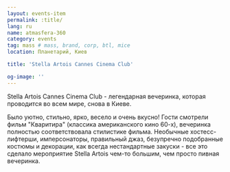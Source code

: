 ```yaml
---
layout: events-item
permalink: :title/
lang: ru
name: atmasfera-360
category: events
tag: mass # mass, brand, corp, btl, mice
location: Планетарий, Киев

title: 'Stella Artois Cannes Cinema Club'

og-image: ''
---
```


Stella Artois Cannes Cinema Club - легендарная вечеринка, которая проводится во всем мире, снова в Киеве.

Было уютно, стильно, ярко, весело и очень вкусно! Гости смотрели фильм "Кваритира" (классика американского кино 60-х), вечеринка полностью соответствовала стилистике фильма. Необычные хостесс-лифтерши, имперсонаторы, правильный джаз, безупречно подобранные костюмы и декорации, как всегда нестандартные закуски - все это сделало мероприятие Stella Artois чем-то большим, чем просто пивная вечеринка.
